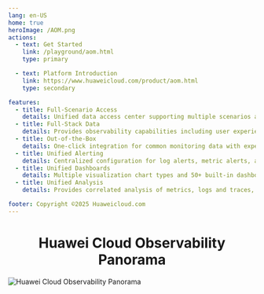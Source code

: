 ```yaml
---
lang: en-US
home: true
heroImage: /AOM.png
actions:
  - text: Get Started
    link: /playground/aom.html
    type: primary

  - text: Platform Introduction
    link: https://www.huaweicloud.com/product/aom.html
    type: secondary

features:
  - title: Full-Scenario Access
    details: Unified data access center supporting multiple scenarios and languages, compatible with four-level metric systems and multi-cloud data integration
  - title: Full-Stack Data
    details: Provides observability capabilities including user experience monitoring, application monitoring, managed Prometheus monitoring, and log query
  - title: Out-of-the-Box
    details: One-click integration for common monitoring data with expert-recommended preset baseline alerts and monitoring dashboards
  - title: Unified Alerting
    details: Centralized configuration for log alerts, metric alerts, and application performance alerts enables rapid issue detection
  - title: Unified Dashboards
    details: Multiple visualization chart types and 50+ built-in dashboard templates for easy operation
  - title: Unified Analysis
    details: Provides correlated analysis of metrics, logs and traces, root cause analysis, and scenario-based analysis capabilities

footer: Copyright ©2025 Huaweicloud.com
---
```


# <center>Huawei Cloud Observability Panorama</center>
![Huawei Cloud Observability Panorama](/1-en.png)